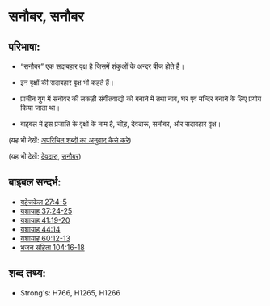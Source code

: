 # सनौबर, सनौबर #

## परिभाषा: ##

* “सनौबर” एक सदाबहार वृक्ष है जिसमें शंकुओं के अन्दर बीज होते है। 

* इन वृक्षों की सदाबहार वृक्ष भी कहते हैं।
* प्राचीन युग में सनोवर की लकड़ी संगीतवाद्यों को बनाने में तथा नाव, घर एवं मन्दिर बनाने के लिए प्रयोग किया जाता था।
* बाइबल में इस प्रजाति के वृक्षों के नाम है, चीड़, देवदारू, सनौबर, और सदाबहार वृक्ष।

(यह भी देखें: [अपरिचित शब्दों का अनुवाद कैसे करे](rc://en/ta/man/translate/translate-unknown))

(यह भी देखें: [देवदारु](../other/cedar.md), [सनौबर](../other/cypress.md))

## बाइबल सन्दर्भ: ##

* [यहेजकेल 27:4-5](rc://en/tn/help/ezk/27/04)
* [यशायाह 37:24-25](rc://en/tn/help/isa/37/24)
* [यशायाह 41:19-20](rc://en/tn/help/isa/41/19)
* [यशायाह 44:14](rc://en/tn/help/isa/44/14)
* [यशायाह 60:12-13](rc://en/tn/help/isa/60/12)
* [भजन संहिता 104:16-18](rc://en/tn/help/psa/104/016)

## शब्द तथ्य: ##

* Strong's: H766, H1265, H1266
